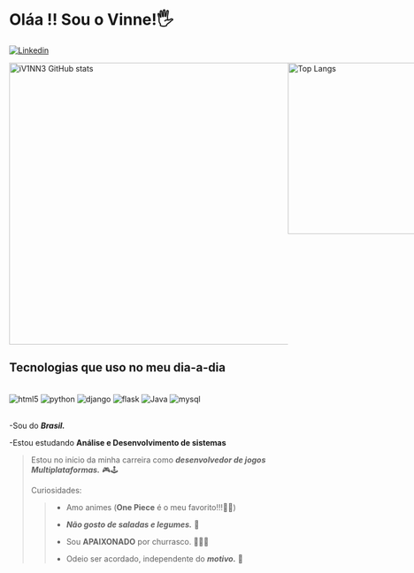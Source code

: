 # Oláa !! Sou o **Vinne**!🖐️<br>

[![Linkedin](https://img.shields.io/badge/LinkedIn-0077B5?style=for-the-badge&logo=linkedin&logoColor=white)](https://www.linkedin.com/in/vinicius-santos-a09772208/)

<div style="display: flex;">
  <img src="https://github-readme-stats.vercel.app/api?username=iV1NN3&show_icons=true&theme=dark" alt="iV1NN3 GitHub stats" width="510" />
  <img src="https://github-readme-stats.vercel.app/api/top-langs/?username=iV1NN3&theme=dark" alt="Top Langs" width="310" />
</div>


## Tecnologias que uso no meu dia-a-dia

<div style="display: inline_block"><br/>
  <img align="center" alt="html5" src="https://img.shields.io/badge/HTML5-E34F26?style=for-the-badge&logo=html5&logoColor=white"/>
  <img align="center" alt="python" src="https://img.shields.io/badge/Python-14354C?style=for-the-badge&logo=python&logoColor=white"/>
  <img align="center" alt="django" src="https://img.shields.io/badge/Django-092E20?style=for-the-badge&logo=django&logoColor=white"/>
  <img align="center" alt="flask" src="https://img.shields.io/badge/Flask-000000?style=for-the-badge&logo=flask&logoColor=white"/>
  <img align="center" alt="Java" src="https://img.shields.io/badge/Java-ED8B00?style=for-the-badge&logo=openjdk&logoColor=white"/>
  <img align="center" alt="mysql" src="https://img.shields.io/badge/MySQL-00000F?style=for-the-badge&logo=mysql&logoColor=white"/>
  </div><br>

-Sou do ***Brasil.***<br>

-Estou estudando **Análise e Desenvolvimento de sistemas**<br>

>Estou no início da minha carreira como ***desenvolvedor de jogos Multiplataformas.*** 🎮🕹<br>
>
>Curiosidades:
>
>>- Amo animes (**One Piece** é o meu favorito!!!🏴‍☠️)
>>
>>- ***Não gosto de saladas e legumes.*** 🤢
>>
>>- Sou **APAIXONADO** por churrasco. 🍖🍗🥩
>>
>>- Odeio ser acordado, independente do ***motivo.*** 🤯

